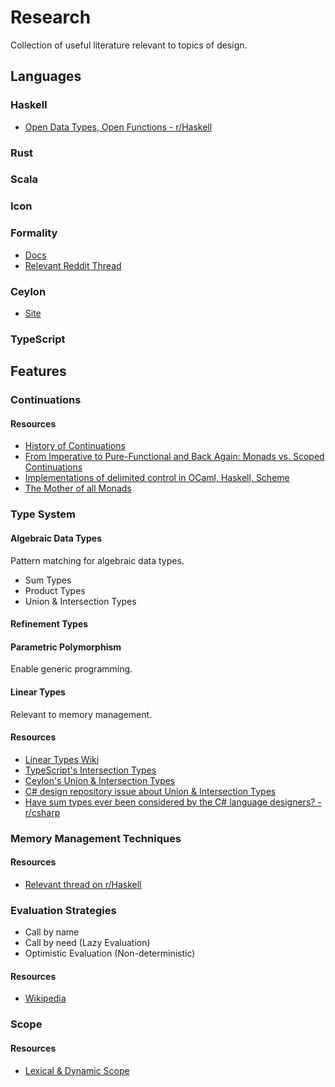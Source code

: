 # Research

Collection of useful literature relevant to topics of design.

## Languages

### Haskell
- [Open Data Types, Open Functions - r/Haskell](https://www.reddit.com/r/haskell/comments/d3qdql/whatever_happened_to_open_data_types_and_open/)

### Rust

### Scala

### Icon

### Formality
- [Docs](http://docs.formality-lang.org/)
- [Relevant Reddit Thread](https://www.reddit.com/r/haskell/comments/d2gcyw/just_letting_you_know_that_formality_has_evolved/)

### Ceylon
- [Site](https://ceylon-lang.org/)

### TypeScript

## Features

### Continuations

#### Resources

- [History of Continuations](http://www.cs.ru.nl/~freek/courses/tt-2011/papers/cps/histcont.pdf)
- [From Imperative to Pure-Functional and Back Again: Monads vs. Scoped Continuations](http://blog.paralleluniverse.co/2015/08/07/scoped-continuations/)
- [Implementations of delimited control in OCaml, Haskell, Scheme](http://okmij.org/ftp/continuations/implementations.html)
- [The Mother of all Monads](http://blog.sigfpe.com/2008/12/mother-of-all-monads.html)

### Type System

#### Algebraic Data Types
Pattern matching for algebraic data types.

- Sum Types
- Product Types
- Union & Intersection Types

#### Refinement Types

#### Parametric Polymorphism
Enable generic programming.

#### Linear Types
Relevant to memory management.

#### Resources
- [Linear Types Wiki](https://en.wikipedia.org/wiki/Substructural_type_system#Linear_type_systems)
- [TypeScript's Intersection Types](https://www.typescriptlang.org/docs/handbook/advanced-types.html#intersection-types)
- [Ceylon's Union & Intersection Types](https://ceylon-lang.org/documentation/1.3/tour/types/)
- [C# design repository issue about Union & Intersection Types](https://github.com/dotnet/csharplang/issues/399)
- [Have sum types ever been considered by the C# language designers? - r/csharp](https://www.reddit.com/r/csharp/comments/7b8mvn/have_sum_types_ever_been_considered_by_the_c/)

### Memory Management Techniques

#### Resources
- [Relevant thread on r/Haskell](https://www.reddit.com/r/haskell/comments/d5d13i/is_it_possible_to_design_a_functional_language/)

### Evaluation Strategies

- Call by name
- Call by need (Lazy Evaluation)
- Optimistic Evaluation (Non-deterministic)

#### Resources
- [Wikipedia](https://en.wikipedia.org/wiki/Evaluation_strategy)

### Scope

#### Resources

- [Lexical & Dynamic Scope ](https://prl.ccs.neu.edu/blog/2019/09/05/lexical-and-dynamic-scope/)